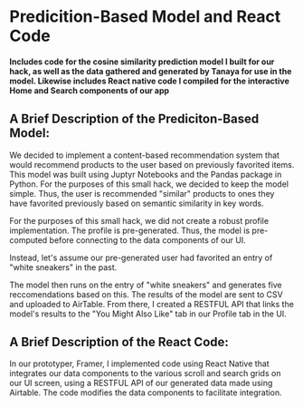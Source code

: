# Predicition-Based Model and React Code

#### Includes code for the cosine similarity prediction model I built for our hack, as well as the data gathered and generated by Tanaya for use in the model. Likewise includes React native code I compiled for the  interactive Home and Search components of our app

## A Brief Description of the Prediciton-Based Model: 

We decided to implement a content-based recommendation system that would recommend products to the user based on previously favorited items.  This model was built using Juptyr Notebooks  and the Pandas package in Python. For the purposes of this small hack, we decided to keep the model simple. Thus, the user is recommended "similar" products to ones they have favorited previously based on semantic similarity in key words.

For the purposes of this small hack, we did not create a robust profile implementation. The profile is pre-generated. Thus, the model is pre-computed before connecting to the data components of our UI.

Instead, let's assume our pre-generated user had favorited an entry of "white sneakers" in the past. 

The model then runs on the entry of "white sneakers" and generates five reccomendations based on this. The results of the model are sent to CSV and uploaded to AirTable. From there, I created a RESTFUL API that links the model's results to the  "You Might Also Like" tab in our Profile tab in the UI. 

## A Brief Description of the React Code:

In our prototyper, Framer, I implemented code using React Native that integrates our data components to the various scroll and search grids on our UI screen, using a RESTFUL API of our generated data made using Airtable. The code modifies the data components to facilitate integration.
